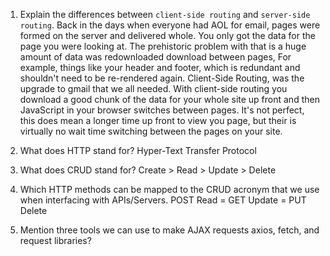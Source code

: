 1.  Explain the differences between `client-side routing` and `server-side routing`.
Back in the days when everyone had AOL for email, pages were formed on the server and delivered whole. You only got the data for the page you were looking at. The prehistoric problem with that is a huge amount of data was redownloaded download between pages, For example, things like your header and footer, which is redundant and shouldn't need to be re-rendered again. Client-Side Routing, was the upgrade to gmail that we all needed.  With client-side routing you download a good chunk of the data for your whole site up front and then JavaScript in your browser switches between pages. It's not perfect, this does mean a longer time up front to view you page, but their is virtually no wait time switching between the pages on your site.

2.  What does HTTP stand for?
Hyper-Text Transfer Protocol

3.  What does CRUD stand for?
Create > Read > Update > Delete

4.  Which HTTP methods can be mapped to the CRUD acronym that we use when interfacing with APIs/Servers.
POST Read = GET Update = PUT Delete 

5.  Mention three tools we can use to make AJAX requests
axios, fetch, and request libraries?